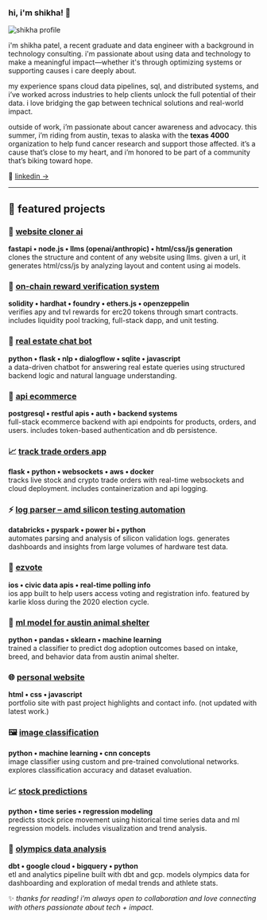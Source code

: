 ### hi, i'm shikha! 👋



![shikha profile](<img width="943" alt="Screenshot 2025-06-23 at 7 40 11 PM" src="https://github.com/user-attachments/assets/1c26d57c-0b61-45be-a128-0e511d7fd0d0" />)

i'm shikha patel, a recent graduate and data engineer with a background in technology consulting. i'm passionate about using data and technology to make a meaningful impact—whether it's through optimizing systems or supporting causes i care deeply about.

my experience spans cloud data pipelines, sql, and distributed systems, and i’ve worked across industries to help clients unlock the full potential of their data. i love bridging the gap between technical solutions and real-world impact.

outside of work, i’m passionate about cancer awareness and advocacy. this summer, i’m riding from austin, texas to alaska with the **texas 4000** organization to help fund cancer research and support those affected. it’s a cause that’s close to my heart, and i’m honored to be part of a community that’s biking toward hope.

💼 [linkedin →](https://www.linkedin.com/in/shikhapatell/)

---

## 🚀 featured projects

### 🧠 [website cloner ai](https://github.com/shruti2003/website_cloner_ai.git)  
**fastapi • node.js • llms (openai/anthropic) • html/css/js generation**  
clones the structure and content of any website using llms. given a url, it generates html/css/js by analyzing layout and content using ai models.

### 🔗 [on-chain reward verification system](https://github.com/shruti2003/smart_contract_final)  
**solidity • hardhat • foundry • ethers.js • openzeppelin**  
verifies apy and tvl rewards for erc20 tokens through smart contracts. includes liquidity pool tracking, full-stack dapp, and unit testing.

### 🤖 [real estate chat bot](https://github.com/shruti2003/Real_Estate_Chat_Bot)  
**python • flask • nlp • dialogflow • sqlite • javascript**  
a data-driven chatbot for answering real estate queries using structured backend logic and natural language understanding.

### 🛒 [api ecommerce](https://github.com/shruti2003/ecommerce_app)  
**postgresql • restful apis • auth • backend systems**  
full-stack ecommerce backend with api endpoints for products, orders, and users. includes token-based authentication and db persistence.

### 📈 [track trade orders app](https://github.com/shruti2003/orders_app)  
**flask • python • websockets • aws • docker**  
tracks live stock and crypto trade orders with real-time websockets and cloud deployment. includes containerization and api logging.

### ⚡ [log parser – amd silicon testing automation](https://github.com/shruti2003/Log_Parser)  
**databricks • pyspark • power bi • python**  
automates parsing and analysis of silicon validation logs. generates dashboards and insights from large volumes of hardware test data.

### 📱 [ezvote](https://www.instagram.com/karliekloss/p/CGn0bEnDEov/)  
**ios • civic data apis • real-time polling info**  
ios app built to help users access voting and registration info. featured by karlie kloss during the 2020 election cycle.

### 🐶 [ml model for austin animal shelter](https://github.com/shruti2003/MLFinalProject)  
**python • pandas • sklearn • machine learning**  
trained a classifier to predict dog adoption outcomes based on intake, breed, and behavior data from austin animal shelter.

### 🌐 [personal website](https://www.cs.utexas.edu/~shruti/)  
**html • css • javascript**  
portfolio site with past project highlights and contact info. (not updated with latest work.)

### 🖼 [image classification](https://github.com/shruti2003/ImageClassification/tree/main)  
**python • machine learning • cnn concepts**  
image classifier using custom and pre-trained convolutional networks. explores classification accuracy and dataset evaluation.

### 📈 [stock predictions](https://github.com/shruti2003/StockPredictions/tree/main)  
**python • time series • regression modeling**  
predicts stock price movement using historical time series data and ml regression models. includes visualization and trend analysis.

### 🏅 [olympics data analysis](https://github.com/shruti2003/dbt-project)  
**dbt • google cloud • bigquery • python**  
etl and analytics pipeline built with dbt and gcp. models olympics data for dashboarding and exploration of medal trends and athlete stats.

✨ *thanks for reading! i’m always open to collaboration and love connecting with others passionate about tech + impact.*
